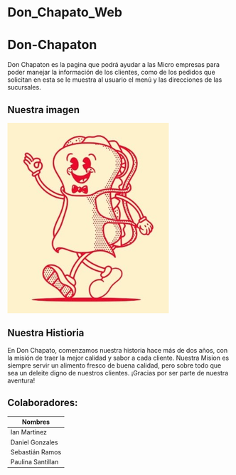 # Don_Chapato_Web
# Don-Chapaton
Don Chapaton es la pagina que podrá ayudar a las Micro empresas para poder manejar la información 
de los clientes, como de los pedidos que solicitan en esta se le muestra al usuario el menú y las
direcciones de las sucursales.

## Nuestra imagen

![Nuestro Logo](https://github.com/0SAlexisA/Don-Chapaton/blob/main/static/imagenesmenu/Don%20chapaton.jpg)

## Nuestra Histioria
En Don Chapato, comenzamos nuestra historia hace más de dos años, con la misión de traer la mejor 
calidad y sabor a cada cliente. Nuestra Mision es siempre servir un alimento fresco de buena calidad,
pero sobre todo que sea un deleite digno de nuestros clientes. ¡Gracias por ser parte de nuestra aventura!

## Colaboradores:
| Nombres      | 
|--------------|
| Ian Martinez  | 
| Daniel Gonzales| 
| Sebastián Ramos | 
|Paulina Santillan| 
